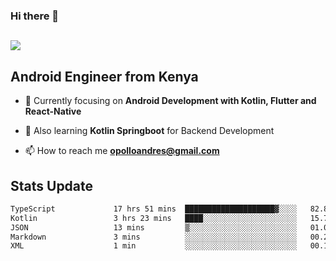 ### Hi there 👋
<h2 align="left"><img src="https://readme-typing-svg.herokuapp.com?color='blue'&lines=I'm+Andrew+Opollo😊;Welcome+to+my+Github😜"> </h2>

## Android Engineer from Kenya


- 🌱 Currently focusing on **Android Development with Kotlin, Flutter and React-Native**

- 🔭 Also learning **Kotlin Springboot** for Backend Development

- 📫 How to reach me **opolloandres@gmail.com**


## Stats Update
<!--START_SECTION:waka-->

```txt
TypeScript             17 hrs 51 mins  ████████████████████▓░░░░   82.82 %
Kotlin                 3 hrs 23 mins   ████░░░░░░░░░░░░░░░░░░░░░   15.72 %
JSON                   13 mins         ▒░░░░░░░░░░░░░░░░░░░░░░░░   01.06 %
Markdown               3 mins          ░░░░░░░░░░░░░░░░░░░░░░░░░   00.25 %
XML                    1 min           ░░░░░░░░░░░░░░░░░░░░░░░░░   00.10 %
```

<!--END_SECTION:waka-->


